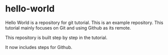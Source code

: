 # hello-world
Hello World is a repository for git tutorial.
This is an example repository.
This tutorial mainly focuses on Git and using Github as its remote.

This repository is built step by step in the tutorial.

It now includes steps for Github.

